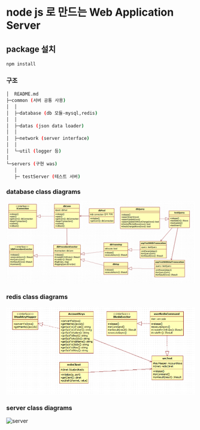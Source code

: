 # node js 로 만드는 Web Application Server

## package 설치
```md
npm install
```

### 구조

```sh
│  README.md
├─common (서버 공통 사용)
│  │ 
│  ├─database (db 모듈-mysql,redis)
│  │
│  ├─datas (json data loader)
│  │ 
│  ├─network (server interface)
│  │ 
│  └─util (logger 등)
│
└─servers (구현 was)
   │ 
   ├─ testServer (테스트 서버) 
```

### database class diagrams
![databaseClassDiagrams](/common/database/mysql/databaseClassDiagrams.png)


### redis class diagrams
![redisClassDiagrams](/common/database/redis/redisClassDiagrams.png)


### server class diagrams
![server](/common/database/redis/server.png)
